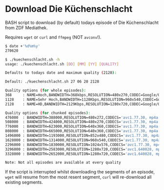 # Download Die Küchenschlacht

BASH script to download (by default) todays episode of Die Küchenschlacht from ZDF Mediathek.

Requires `wget` or `curl` and `ffmpeg` (NOT `avconv`!).

```bash
$ date +'%d%m%y'
270620

$ ./kuechenschlacht.sh -h
usage: ./kuechenschlacht.sh [DD] [MM] [YY] [QUALITY]

Defaults to todays date and maximum quality (2128):

Default: ./kuechenschlacht.sh 27 06 20 2128

Quality options (for whole episodes):
368     : NAME=Hoch,BANDWIDTH=368kbps,RESOLUTION=480x270,CODEC=Google/On2 VP9
1128    : NAME=Sehr Hoch,BANDWIDTH=1128Kbps,RESOLUTION=960x540,CODEC=Google/On2 VP9
2128    : NAME=HD,BANDWIDTH=2129Kbps,RESOLUTION=1280x720,CODEC=Google/On2 VP9

Quality options (for chunked episodes):
476000  : BANDWIDTH=388000,RESOLUTION=480x272,CODECS='avc1.77.30, mp4a.40.2'
508000  : BANDWIDTH=424000,RESOLUTION=480x270,CODECS='avc1.77.30, mp4a.40.2'
776000  : BANDWIDTH=623000,RESOLUTION=640x360,CODECS='avc1.77.30, mp4a.40.2'
808000  : BANDWIDTH=665000,RESOLUTION=640x360,CODECS='avc1.77.30, mp4a.40.2'
1496000 : BANDWIDTH=1193000,RESOLUTION=852x480,CODECS='avc1.77.30, mp4a.40.2'
1628000 : BANDWIDTH=1314000,RESOLUTION=960x540,CODECS='avc1.77.30, mp4a.40.2'
2296000 : BANDWIDTH=1830000,RESOLUTION=1024x576,CODECS='avc1.77.30, mp4a.40.2'
3296000 : BANDWIDTH=2583000,RESOLUTION=1280x720,CODECS='avc1.640028, mp4a.40.2'
3328000 : BANDWIDTH=2652000,RESOLUTION=1280x720,CODECS='avc1.640028, mp4a.40.2'

Note: Not all episodes are available at every quality
```

If the script is interrupted whilst downloading the segments of an episode, `wget` will resume from the most resent segment, `curl` will re-download all existing segments.